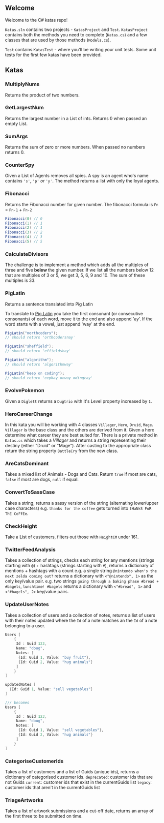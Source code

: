 ## Welcome

Welcome to the C# katas repo!

`Katas.sln` contains two projects - `KatasProject` and `Test`. `KatasProject` contains both the methods you need to complete (`Katas.cs`) and a few classes that are used by those methods (`Models.cs`).

`Test` contains `KatasTest` - where you'll be writing your unit tests. Some unit tests for the first few katas have been provided.

## Katas

### MultiplyNums
Returns the product of two numbers.

### GetLargestNum
Returns the largest number in a List of ints. Returns 0 when passed an empty List.

### SumArgs
Returns the sum of zero or more numbers. When passed no numbers returns 0.

### CounterSpy
Given a List of Agents removes all spies. A spy is an agent who's name contains `'s'`, `'p'` _or_ `'y'`. The method returns a list with only the loyal agents.

### Fibonacci
Returns the Fibonacci number for given number.
The fibonacci formula is `Fn` = `Fn-1` + `Fn-2`
```cs
Fibonacci(0) // 0
Fibonacci(1) // 1
Fibonacci(2) // 1
Fibonacci(3) // 2
Fibonacci(4) // 3
Fibonacci(5) // 5
```

### CalculateDivisors
The challenge is to implement a method which adds all the multiples of three and five **below** the given number.
If we list all the numbers below 12 that are multiples of 3 or 5, we get 3, 5, 6, 9 and 10. The sum of these multiples is 33.

### PigLatin
Returns a sentence translated into Pig Latin

To translate to [Pig Latin](https://en.wikipedia.org/wiki/Pig_Latin) you take the first consonant (or consecutive consonants) of each word, move it to the end and also append 'ay'. If the word starts with a vowel, just append 'way' at the end.

```cs
PigLatin("northcoders");
// should return 'orthcodersnay'
```

```cs
PigLatin("sheffield");
// should return 'effieldshay'
```

```cs
PigLatin("algorithm");
// should return 'algorithmway'
```

```cs
PigLatin("keep on coding");
// should return 'eepkay onway odingcay'
```

### EvolvePokemon
Given a `Diglett` returns a `Dugtrio` with it's Level property increased by `1`.

### HeroCareerChange

In this kata you will be working with 4 classes `Villager`, `Hero`, `Druid`, `Mage`. `Villager` is the base class and the others are derived from it.
Given a hero determine what career they are best suited for. There is a private method in `Katas.cs` which takes a _Villager_ and returns a string representing their destiny (either "Druid" or "Mage").
After casting to the appropriate class return the string property `BattleCry` from the new class.

### AreCatsDominant
Takes a mixed list of Animals - Dogs and Cats. Return `true` if most are cats, `false` if most are dogs, `null` if equal.

### ConvertToSassCase
Takes a string, returns a sassy version of the string (alternating lower/upper case characters)
e.g. `thanks for the coffee` gets turned into `tHaNkS FoR ThE CoFfEe`.

### CheckHeight
Take a List of customers, filters out those with `HeightCM` under 161.

### TwitterFeedAnalysis
Takes a collection of strings, checks each string for any mentions (strings starting with `@`) + hashtags (strings starting with `#`), returns a dictionary of mentions + hashtags with a count
e.g. a single string `@nintendo when's the next zelda coming out?` returns a dictionary with `<"@nintendo", 1>` as the only key/value pair.
e.g. two strings `going through a baking phase #bread + #bagels`, `lunchtime! #bagels` returns a dictionary with `<"#bread", 1>`  and `<"#bagels", 2>` key/value pairs.

### UpdateUserNotes
Takes a collection of users and a collection of notes, returns a list of users with their notes updated where the `Id` of a note matches an the `Id` of a note belonging to a user.
```cs
Users [
	{
	 Id : Guid 123,
	 Name: "doug",
	 Notes: [
	  {Id: Guid 1, Value: "buy fruit"},
	  {Id: Guid 2, Value: "hug animals"}
	 ]
	}
]

updatedNotes [
  {Id: Guid 1, Value: "sell vegetables"}
]

/// becomes
Users [
	{
	 Id : Guid 123,
	 Name: "doug",
	 Notes: [
	  {Id: Guid 1, Value: "sell vegetables"},
	  {Id: Guid 2, Value: "hug animals"}
	 ]
	}
]
```

### CategoriseCustomerIds
Takes a list of customers and a list of Guids (unique ids), returns a dictionary of categorised customer ids.
`deprecated`: customer ids that are not Guids
`current`: customer ids that exist in the currentGuids list
`legacy`: customer ids that aren't in the currentGuids list

### TriageArtworks
Takes a list of artwork submissions and a cut-off date, returns an array of the first three to be submitted on time.
